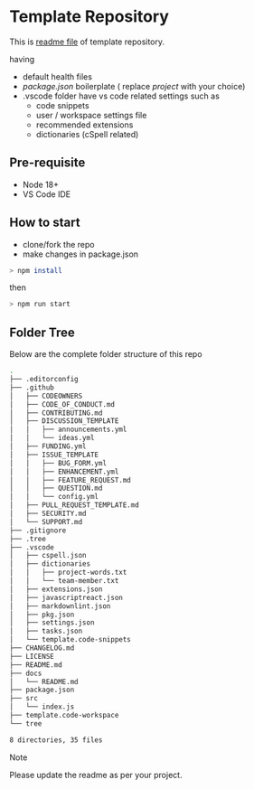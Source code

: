 # Template Repository

This is [readme file][readme] of template repository.

having

- default health files
- _package.json_ boilerplate ( replace _project_ with your choice)
- .vscode folder have vs code related settings such as
  - code snippets
  - user / workspace settings file
  - recommended extensions
  - dictionaries (cSpell related)

## Pre-requisite

- Node 18+
- VS Code IDE

## How to start

- clone/fork the repo
- make changes in package.json

```sh
> npm install
```

then

```sh
> npm run start
```

## Folder Tree

Below are the complete folder structure of this repo

```bash
.
├── .editorconfig
├── .github
│   ├── CODEOWNERS
│   ├── CODE_OF_CONDUCT.md
│   ├── CONTRIBUTING.md
│   ├── DISCUSSION_TEMPLATE
│   │   ├── announcements.yml
│   │   └── ideas.yml
│   ├── FUNDING.yml
│   ├── ISSUE_TEMPLATE
│   │   ├── BUG_FORM.yml
│   │   ├── ENHANCEMENT.yml
│   │   ├── FEATURE_REQUEST.md
│   │   ├── QUESTION.md
│   │   └── config.yml
│   ├── PULL_REQUEST_TEMPLATE.md
│   ├── SECURITY.md
│   └── SUPPORT.md
├── .gitignore
├── .tree
├── .vscode
│   ├── cspell.json
│   ├── dictionaries
│   │   ├── project-words.txt
│   │   └── team-member.txt
│   ├── extensions.json
│   ├── javascriptreact.json
│   ├── markdownlint.json
│   ├── pkg.json
│   ├── settings.json
│   ├── tasks.json
│   └── template.code-snippets
├── CHANGELOG.md
├── LICENSE
├── README.md
├── docs
│   └── README.md
├── package.json
├── src
│   └── index.js
├── template.code-workspace
└── tree

8 directories, 35 files


```

> [!Note]
> Please update the readme as per your project.

<!-- References -->

[readme]: https://github.com/xkeshav/project/blob/main/README.md
